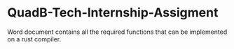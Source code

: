 # QuadB-Tech-Internship-Assigment

Word document contains all the required functions that can be implemented on a rust compiler.
